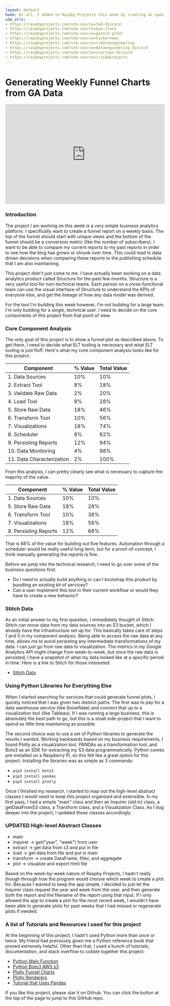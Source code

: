 ```yaml
---
layout: default
hook: Hi all, I added to Raspby Projects this week by creating an open source python project to generate funnel charts from Google Analytics Data.
utm_urls:
- https://raspbyprojects.com?utm-source=fwd-discord
- https://raspbyprojects.com?utm-source=kya-slack
- https://raspbyprojects.com?utm-source=gatech-gchat
- https://rapsbyprojects.com?utm-source=hackernews
- https://raspbyprojects.com?utm-source=r/dataengineering
- https://raspbyprojects.com?utm-source=dataengineering-discord
- https://raspbyprojects.com?utm-source=startups-discord
- https://raspbyprojects.com?utm-source=r/sideprojects
---
```

# Generating Weekly Funnel Charts from GA Data

<div style="display:flex; justify-content: center"><iframe width="560" height="315" src="https://www.youtube.com/embed/FY2BjUY5IVg" frameborder="0" allow="accelerometer; autoplay; encrypted-media; gyroscope; picture-in-picture" allowfullscreen></iframe></div>

### Introduction
The project I am working on this week is a very simple business analytics platform. I specifically want to create a funnel report on a weekly basis. The top of the funnel should start with unique views and the bottom of the funnel should be a conversion metric (like the number of subscribers). I want to be able to compare my current reports to my past reports in order to see how the blog has grown or shrunk over time. This could lead to data driven decisions when comparing these reports to the publishing schedule that I am also maintaining.

This project didn't just come to me. I have actually been working on a data analytics product called Structure for the past few months. Structure is a very useful tool for non-technical teams. Each person on a cross-functional team can use the visual interface of Structure to understand the KPIs of everyone else, and get the lineage of how any data model was derived. 

For the tool I'm building this week however, I'm not building for a large team. I'm only building for a single, technical user. I need to decide on the core components of this project from that point of view.

### Core Component Analysis

The only goal of this project is to show a funnel plot as described above. To get there, I need to decide what ELT tooling is necessary and what ELT tooling is just fluff. Here's what my core component analysis looks like for this project:

Component | % Value | Total Value
---|---|---
1. Data Sources | 10% | 10%
2. Extract Tool | 8% | 18%
3. Validate Raw Data | 2% | 20%
4. Load Tool | 8% | 28%
5. Store Raw Data | 18% | 46%
6. Transform Tool | 10% | 56%
7. Visualizations | 18% | 74%
8. Scheduler | 8% | 82%
9. Persisting Reports | 12% | 94%
10. Data Monitoring | 4% | 98%
11. Data Characterization | 2% | 100%

From this analysis, I can pretty clearly see what is necessary to capture the majority of the value.

Component | % Value | Total Value
---|---|---
1. Data Sources | 10% | 10%
5. Store Raw Data | 18% | 28%
6. Transform Tool | 10% | 38%
7. Visualizations | 18% | 56%
9. Persisting Reports | 12% | 68%

That is 68% of the value for building out five features. Automation through a scheduler would be really useful long term, but for a proof-of-concept, I think manually generating the reports is fine.

Before we jump into the technical research, I need to go over some of the business questions first.
* Do I need to actually build anything or can I bootstrap this product by bundling an existing kit of services?
* Can a user implement this tool in their current workflow or would they have to create a new behavior?

### Stitch Data

As an initial answer to my first question, I immediately thought of Stitch. Stitch can move data from my data sources into an S3 bucket, which I already have the infrastructure set up for. This basically takes care of steps 1 and 5 in my component analysis. Being able to access the raw data at any time, allows me to avoid persisting any intermediate transformations of my data. I can just go from raw data to visualization. The metrics in my Google Analytics API might change from week-to-week, but once the raw data is persisted, I have a snapshot of what my data looked like at a specific period in time. Here is a link to Stitch for those interested:

* [Stitch Data](https://stitchdata.com)

### Using Python Libraries for Everything Else

When I started searching for services that could generate funnel plots, I quickly noticed that I was given two distinct paths. The first was to pay for a data warehouse service (like Snowflake) and connect that up to a visualization tool (like Tableau). If I was running a large business, this is absolutely the best path to go, but this is a small side-project that I want to spend as little time maintaining as possible.

The second choice was to use a set of Python libraries to generate the results I wanted. Working backwards based on my business requirements, I found Plotly as a visualization tool, PANDAs as a transformation tool, and Boto3 as an SDK for extracting my S3 data programmatically. Python comes pre-installed on a Raspberry Pi, so this felt like a great option for this project. Installing the libraries was as simple as 3 commands:

* `pip3 install boto3`
* `pip3 install pandas`
* `pip3 install plotly`

Once I finished my research, I started to map out the high-level abstract classes I would need to keep this project organized and extensible. In my first pass, I had a simple "main" class and then an Inquirer (std.in) class, a getDataFromS3 class, a Transform class, and a Visualization Class. As I dug deeper into the project, I updated these classes accordingly.

### UPDATED High-level Abstract Classes
* main
* inquirer -> get("year", "week") from user
* extract -> get data from s3 and put in file
* load -> get data from file and put in main
* transform -> create DataFrame, filter, and aggregate
* plot -> visualize and export html file

Based on the week-by-week nature of Raspby Projects, I hadn't really though through how the program would choose which week to create a plot for. Because I wanted to keep the app simple, I decided to just let the Inquirer class request the year and week from the user, and then generate both the report and the filename of the report using that input. If I only allowed the app to create a plot for the most recent week, I wouldn't have been able to generate plots for past weeks that I had missed or regenerate plots if needed.

### A list of Tutorials and Resources I used for this project

At the beginning of this project, I hadn't used Python more than once or twice. My friend had previously given me a Python reference book that proved extremely helpful. Other than that, I used a bunch of tutorials, documentation, and stack overflow to cobble together this project:

* [Python Main Function](https://realpython.com/python-main-function)
* [Python Boto3 AWS s3](https://realpython.com/python-boto3-aws-s3)
* [Plotly Funnel Charts](https://plotly.com/python/funnel-charts)
* [Plotly Renderers](https://plotly.com/python/renderers)
* [Tutorial that Uses Pandas](https://canonicalized.com/google-analytics-python-pandas-plolty)

If you like this project, please star it on Github. You can click the button at the top of the page to jump to this GitHub repo.
